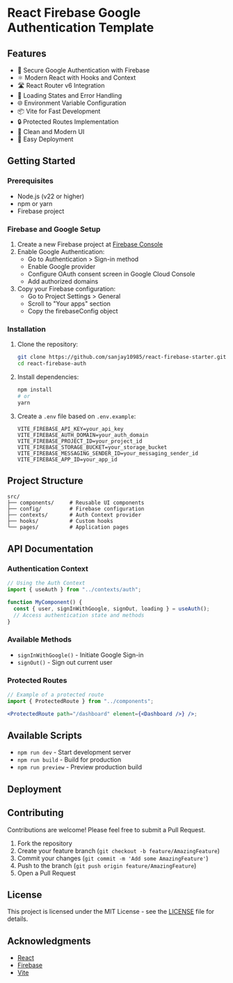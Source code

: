 # React Firebase Google Authentication Template

## Features

- 🔐 Secure Google Authentication with Firebase
- ⚛️ Modern React with Hooks and Context
- 🛣️ React Router v6 Integration
- 🔄 Loading States and Error Handling
- 🌐 Environment Variable Configuration
- 📦 Vite for Fast Development
- 🔒 Protected Routes Implementation
- 🎨 Clean and Modern UI
- 🚀 Easy Deployment

## Getting Started

### Prerequisites

- Node.js (v22 or higher)
- npm or yarn
- Firebase project

### Firebase and Google Setup

1. Create a new Firebase project at [Firebase Console](https://console.firebase.google.com)
2. Enable Google Authentication:
   - Go to Authentication > Sign-in method
   - Enable Google provider
   - Configure OAuth consent screen in Google Cloud Console
   - Add authorized domains
3. Copy your Firebase configuration:
   - Go to Project Settings > General
   - Scroll to "Your apps" section
   - Copy the firebaseConfig object

### Installation

1. Clone the repository:

   ```bash
   git clone https://github.com/sanjay10985/react-firebase-starter.git
   cd react-firebase-auth
   ```

2. Install dependencies:

   ```bash
   npm install
   # or
   yarn
   ```

3. Create a `.env` file based on `.env.example`:
   ```env
   VITE_FIREBASE_API_KEY=your_api_key
   VITE_FIREBASE_AUTH_DOMAIN=your_auth_domain
   VITE_FIREBASE_PROJECT_ID=your_project_id
   VITE_FIREBASE_STORAGE_BUCKET=your_storage_bucket
   VITE_FIREBASE_MESSAGING_SENDER_ID=your_messaging_sender_id
   VITE_FIREBASE_APP_ID=your_app_id
   ```

## Project Structure

```
src/
├── components/     # Reusable UI components
├── config/         # Firebase configuration
├── contexts/       # Auth Context provider
├── hooks/          # Custom hooks
└── pages/          # Application pages
```

## API Documentation

### Authentication Context

```jsx
// Using the Auth Context
import { useAuth } from "../contexts/auth";

function MyComponent() {
  const { user, signInWithGoogle, signOut, loading } = useAuth();
  // Access authentication state and methods
}
```

### Available Methods

- `signInWithGoogle()` - Initiate Google Sign-in
- `signOut()` - Sign out current user

### Protected Routes

```jsx
// Example of a protected route
import { ProtectedRoute } from "../components";

<ProtectedRoute path="/dashboard" element={<Dashboard />} />;
```

## Available Scripts

- `npm run dev` - Start development server
- `npm run build` - Build for production
- `npm run preview` - Preview production build

## Deployment

## Contributing

Contributions are welcome! Please feel free to submit a Pull Request.

1. Fork the repository
2. Create your feature branch (`git checkout -b feature/AmazingFeature`)
3. Commit your changes (`git commit -m 'Add some AmazingFeature'`)
4. Push to the branch (`git push origin feature/AmazingFeature`)
5. Open a Pull Request

## License

This project is licensed under the MIT License - see the [LICENSE](LICENSE) file for details.

## Acknowledgments

- [React](https://reactjs.org/)
- [Firebase](https://firebase.google.com/)
- [Vite](https://vitejs.dev/)
